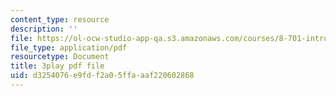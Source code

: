 ```yaml
---
content_type: resource
description: ''
file: https://ol-ocw-studio-app-qa.s3.amazonaws.com/courses/8-701-introduction-to-nuclear-and-particle-physics-fall-2020/d3254076e9fdf2a05ffaaaf220602868_RFiXkal1vfM.pdf
file_type: application/pdf
resourcetype: Document
title: 3play pdf file
uid: d3254076-e9fd-f2a0-5ffa-aaf220602868
---
```

